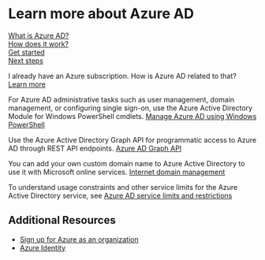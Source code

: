 <properties 
	pageTitle="Learn more about Azure AD" 
	description="A learning map for the Azure AD content set." 
	services="active-directory" 
	documentationCenter="" 
	authors="curtand" 
	manager="terrylan" 
	editor=""/>

<tags 
	ms.service="active-directory" 
	ms.workload="identity" 
	ms.tgt_pltfrm="na" 
	ms.devlang="na" 
	ms.topic="hero-article" 
	ms.date="04/20/2015" 
	ms.author="curtand"/>

# Learn more about Azure AD

[What is Azure AD?](active-directory-whatis.md)<br>
[How does it work?](active-directory-works.md)<br>
[Get started](active-directory-get-started.md)<br>
[Next steps](active-directory-next-steps.md)

I already have an Azure subscription. How is Azure AD related to that? [Learn more](https://msdn.microsoft.com/library/azure/dn629581.aspx)

For Azure AD administrative tasks such as user management, domain management, or configuring single sign-on, use the Azure Active Directory Module for Windows PowerShell cmdlets. [Manage Azure AD using Windows PowerShell](https://msdn.microsoft.com/library/azure/jj151815.aspx)

Use the Azure Active Directory Graph API for programmatic access to Azure AD through REST API endpoints. [Azure AD Graph API](https://msdn.microsoft.com/library/azure/hh974476.aspx) 

You can add your own custom domain name to Azure Active Directory to use it with Microsoft online services. [Internet domain management](https://msdn.microsoft.com/library/azure/hh969248.aspx)

To understand usage constraints and other service limits for the Azure Active Directory service, see [Azure AD service limits and restrictions](https://msdn.microsoft.com/library/azure/dn764971.aspx)


## Additional Resources

* [Sign up for Azure as an organization](sign-up-organization.md)
* [Azure Identity](fundamentals-identity.md)


